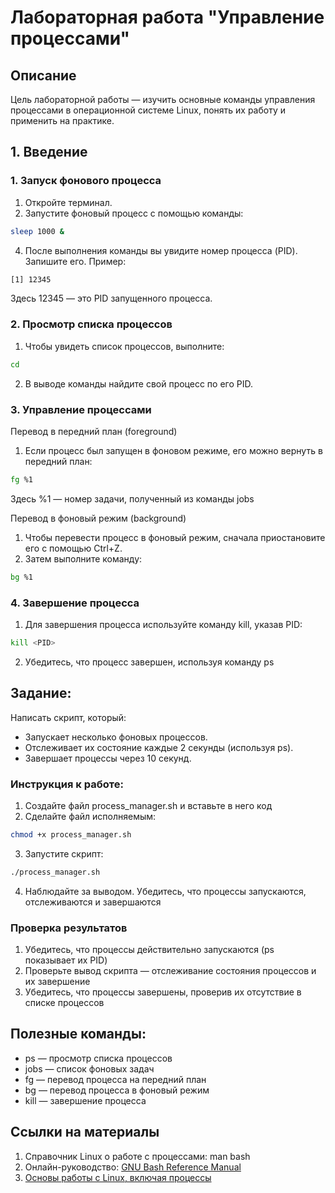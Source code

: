 Лабораторная работа "Управление процессами"
====
## Описание
Цель лабораторной работы — изучить основные команды управления процессами в операционной системе Linux, понять их работу и применить на практике.


## 1. Введение

### 1. Запуск фонового процесса
1. Откройте терминал.  
2. Запустите фоновый процесс с помощью команды:
   
```bash
sleep 1000 &
```
4. После выполнения команды вы увидите номер процесса (PID). Запишите его.
Пример:
```bash
[1] 12345
```
Здесь 12345 — это PID запущенного процесса.


### 2. Просмотр списка процессов
1. Чтобы увидеть список процессов, выполните:
```bash
cd
```

2. В выводе команды найдите свой процесс по его PID.

### 3. Управление процессами
Перевод в передний план (foreground)

1. Если процесс был запущен в фоновом режиме, его можно вернуть в передний план:
```bash
fg %1
```
  Здесь %1 — номер задачи, полученный из команды jobs

Перевод в фоновый режим (background)
1. Чтобы перевести процесс в фоновый режим, сначала приостановите его с помощью Ctrl+Z.
2. Затем выполните команду:

```bash
bg %1
```

### 4. Завершение процесса
1. Для завершения процесса используйте команду kill, указав PID:
   
```bash
kill <PID>
```

2. Убедитесь, что процесс завершен, используя команду ps

Задание:
---
Написать скрипт, который:

+ Запускает несколько фоновых процессов.
+ Отслеживает их состояние каждые 2 секунды (используя ps).
+ Завершает процессы через 10 секунд.

### Инструкция к работе:
1. Создайте файл process_manager.sh и вставьте в него код
2. Сделайте файл исполняемым:

```bash
chmod +x process_manager.sh
```

3. Запустите скрипт:

```bash
./process_manager.sh
```

4. Наблюдайте за выводом. Убедитесь, что процессы запускаются, отслеживаются и завершаются

### Проверка результатов
1. Убедитесь, что процессы действительно запускаются (ps показывает их PID)
2. Проверьте вывод скрипта — отслеживание состояния процессов и их завершение
3. Убедитесь, что процессы завершены, проверив их отсутствие в списке процессов

Полезные команды:
---
+ ps — просмотр списка процессов
+ jobs — список фоновых задач
+ fg — перевод процесса на передний план
+ bg — перевод процесса в фоновый режим
+ kill — завершение процесса

Ссылки на материалы
----
1. Справочник Linux о работе с процессами: man bash
2. Онлайн-руководство: [GNU Bash Reference Manual](https://www.gnu.org/software/bash/manual/bash.html)
3. [Основы работы с Linux, включая процессы](https://tldp.org/)

   

